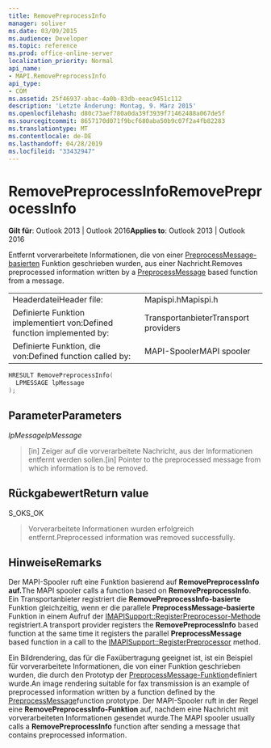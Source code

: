 ```yaml
---
title: RemovePreprocessInfo
manager: soliver
ms.date: 03/09/2015
ms.audience: Developer
ms.topic: reference
ms.prod: office-online-server
localization_priority: Normal
api_name:
- MAPI.RemovePreprocessInfo
api_type:
- COM
ms.assetid: 25f46937-abac-4a0b-83db-eeac9451c112
description: 'Letzte Änderung: Montag, 9. März 2015'
ms.openlocfilehash: d80c73aef780a0da39f3939f71462488a067de5f
ms.sourcegitcommit: 8657170d071f9bcf680aba50b9c07f2a4fb82283
ms.translationtype: MT
ms.contentlocale: de-DE
ms.lasthandoff: 04/28/2019
ms.locfileid: "33432947"
---
```

# <a name="removepreprocessinfo"></a><span data-ttu-id="ca803-103">RemovePreprocessInfo</span><span class="sxs-lookup"><span data-stu-id="ca803-103">RemovePreprocessInfo</span></span>

  
  
<span data-ttu-id="ca803-104">**Gilt für**: Outlook 2013 | Outlook 2016</span><span class="sxs-lookup"><span data-stu-id="ca803-104">**Applies to**: Outlook 2013 | Outlook 2016</span></span> 
  
<span data-ttu-id="ca803-105">Entfernt vorverarbeitete Informationen, die von einer [PreprocessMessage-basierten](preprocessmessage.md) Funktion geschrieben wurden, aus einer Nachricht.</span><span class="sxs-lookup"><span data-stu-id="ca803-105">Removes preprocessed information written by a [PreprocessMessage](preprocessmessage.md) based function from a message.</span></span> 
  
|||
|:-----|:-----|
|<span data-ttu-id="ca803-106">Headerdatei</span><span class="sxs-lookup"><span data-stu-id="ca803-106">Header file:</span></span>  <br/> |<span data-ttu-id="ca803-107">Mapispi.h</span><span class="sxs-lookup"><span data-stu-id="ca803-107">Mapispi.h</span></span>  <br/> |
|<span data-ttu-id="ca803-108">Definierte Funktion implementiert von:</span><span class="sxs-lookup"><span data-stu-id="ca803-108">Defined function implemented by:</span></span>  <br/> |<span data-ttu-id="ca803-109">Transportanbieter</span><span class="sxs-lookup"><span data-stu-id="ca803-109">Transport providers</span></span>  <br/> |
|<span data-ttu-id="ca803-110">Definierte Funktion, die von:</span><span class="sxs-lookup"><span data-stu-id="ca803-110">Defined function called by:</span></span>  <br/> |<span data-ttu-id="ca803-111">MAPI-Spooler</span><span class="sxs-lookup"><span data-stu-id="ca803-111">MAPI spooler</span></span>  <br/> |
   
```cpp
HRESULT RemovePreprocessInfo(
  LPMESSAGE lpMessage
);
```

## <a name="parameters"></a><span data-ttu-id="ca803-112">Parameter</span><span class="sxs-lookup"><span data-stu-id="ca803-112">Parameters</span></span>

 <span data-ttu-id="ca803-113">_lpMessage_</span><span class="sxs-lookup"><span data-stu-id="ca803-113">_lpMessage_</span></span>
  
> <span data-ttu-id="ca803-114">[in] Zeiger auf die vorverarbeitete Nachricht, aus der Informationen entfernt werden sollen.</span><span class="sxs-lookup"><span data-stu-id="ca803-114">[in] Pointer to the preprocessed message from which information is to be removed.</span></span>
    
## <a name="return-value"></a><span data-ttu-id="ca803-115">Rückgabewert</span><span class="sxs-lookup"><span data-stu-id="ca803-115">Return value</span></span>

<span data-ttu-id="ca803-116">S_OK</span><span class="sxs-lookup"><span data-stu-id="ca803-116">S_OK</span></span>
  
> <span data-ttu-id="ca803-117">Vorverarbeitete Informationen wurden erfolgreich entfernt.</span><span class="sxs-lookup"><span data-stu-id="ca803-117">Preprocessed information was removed successfully.</span></span>
    
## <a name="remarks"></a><span data-ttu-id="ca803-118">Hinweise</span><span class="sxs-lookup"><span data-stu-id="ca803-118">Remarks</span></span>

<span data-ttu-id="ca803-119">Der MAPI-Spooler ruft eine Funktion basierend auf **RemovePreprocessInfo auf.**</span><span class="sxs-lookup"><span data-stu-id="ca803-119">The MAPI spooler calls a function based on **RemovePreprocessInfo**.</span></span> <span data-ttu-id="ca803-120">Ein Transportanbieter registriert die **RemovePreprocessInfo-basierte** Funktion gleichzeitig, wenn er die parallele **PreprocessMessage-basierte** Funktion in einem Aufruf der [IMAPISupport::RegisterPreprocessor-Methode](imapisupport-registerpreprocessor.md) registriert.</span><span class="sxs-lookup"><span data-stu-id="ca803-120">A transport provider registers the **RemovePreprocessInfo** based function at the same time it registers the parallel **PreprocessMessage** based function in a call to the [IMAPISupport::RegisterPreprocessor](imapisupport-registerpreprocessor.md) method.</span></span> 
  
<span data-ttu-id="ca803-121">Ein Bildrendering, das für die Faxübertragung geeignet ist, ist ein Beispiel für vorverarbeitete Informationen, die von einer Funktion geschrieben wurden, die durch den Prototyp der [PreprocessMessage-Funktion](preprocessmessage.md)definiert wurde.</span><span class="sxs-lookup"><span data-stu-id="ca803-121">An image rendering suitable for fax transmission is an example of preprocessed information written by a function defined by the [PreprocessMessage](preprocessmessage.md)function prototype.</span></span> <span data-ttu-id="ca803-122">Der MAPI-Spooler ruft in der Regel eine **RemovePreprocessInfo-Funktion** auf, nachdem eine Nachricht mit vorverarbeiteten Informationen gesendet wurde.</span><span class="sxs-lookup"><span data-stu-id="ca803-122">The MAPI spooler usually calls a **RemovePreprocessInfo** function after sending a message that contains preprocessed information.</span></span> 
  

